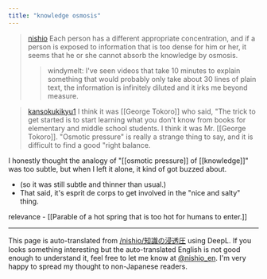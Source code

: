```yaml
---
title: "knowledge osmosis"
---
```


> [nishio](https://x.com/nishio/status/1890780657518850258) Each person has a different appropriate concentration, and if a person is exposed to information that is too dense for him or her, it seems that he or she cannot absorb the knowledge by osmosis.
>  >windymelt: I've seen videos that take 10 minutes to explain something that would probably only take about 30 lines of plain text, the information is infinitely diluted and it irks me beyond measure.

> [kansokukikyu1](https://x.com/kansokukikyu1/status/1890960072093679839) I think it was [[George Tokoro]] who said, "The trick to get started is to start learning what you don't know from books for elementary and middle school students. I think it was Mr. [[George Tokoro]].
>  "Osmotic pressure" is really a strange thing to say, and it is difficult to find a good "right balance.

I honestly thought the analogy of "[[osmotic pressure]] of [[knowledge]]" was too subtle, but when I left it alone, it kind of got buzzed about.
- (so it was still subtle and thinner than usual.)
- That said, it's esprit de corps to get involved in the "nice and salty" thing.


relevance
    - [[Parable of a hot spring that is too hot for humans to enter.]]

---
This page is auto-translated from [/nishio/知識の浸透圧](https://scrapbox.io/nishio/知識の浸透圧) using DeepL. If you looks something interesting but the auto-translated English is not good enough to understand it, feel free to let me know at [@nishio_en](https://twitter.com/nishio_en). I'm very happy to spread my thought to non-Japanese readers.